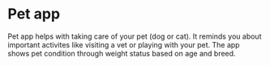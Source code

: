 # Pet app

Pet app helps with taking care of your pet (dog or cat). It reminds you about important activites like visiting a vet or playing with your pet. 
The app shows pet condition through weight status based on age and breed.
